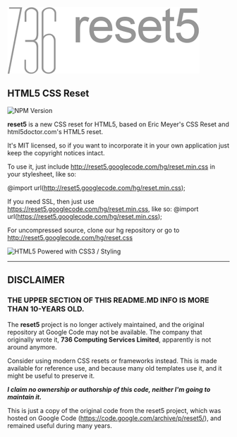 ![736 reset5](logo.png)
## HTML5 CSS Reset
![NPM Version](https://img.shields.io/npm/v/736-reset5)

**reset5** is a new CSS reset for HTML5, based on Eric Meyer's CSS Reset and html5doctor.com's HTML5 reset.

It's MIT licensed, so if you want to incorporate it in your own application just keep the copyright notices intact.

To use it, just include http://reset5.googlecode.com/hg/reset.min.css in your stylesheet, like so:

@import url(http://reset5.googlecode.com/hg/reset.min.css);

If you need SSL, then just use https://reset5.googlecode.com/hg/reset.min.css, like so: @import url(https://reset5.googlecode.com/hg/reset.min.css);

For uncompressed source, clone our hg repository or go to http://reset5.googlecode.com/hg/reset.css

![HTML5 Powered with CSS3 / Styling](https://www.w3.org/html/logo/badge/html5-badge-h-css3.png "HTML5 Powered with CSS3 / Styling")

---

## DISCLAIMER

### THE UPPER SECTION OF THIS README.MD INFO IS MORE THAN 10-YEARS OLD.

The **reset5** project is no longer actively maintained, and the original repository at Google Code may not be available. The company that originally wrote it, **736 Computing Services Limited**, apparently is not around anymore.

Consider using modern CSS resets or frameworks instead. This is made available for reference use, and because many old templates use it, and it might be useful to preserve it.

**_I claim no ownership or authorship of this code, neither I'm going to maintain it._** 

This is just a copy of the original code from the reset5 project, which was hosted on Google Code (https://code.google.com/archive/p/reset5/), and remained useful during many years.